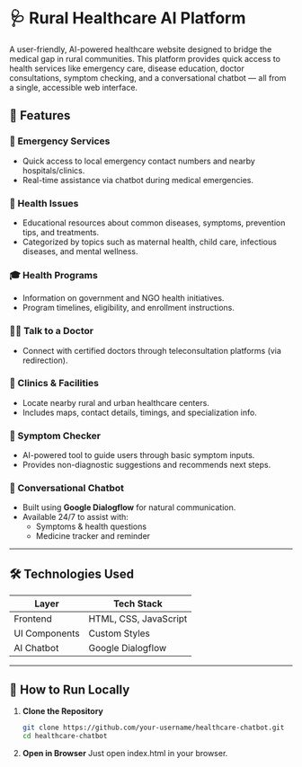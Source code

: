 # 🩺 Rural Healthcare AI Platform

A user-friendly, AI-powered healthcare website designed to bridge the medical gap in rural communities. This platform provides quick access to health services like emergency care, disease education, doctor consultations, symptom checking, and a conversational chatbot — all from a single, accessible web interface.

## 🚀 Features

### 🔴 Emergency Services
- Quick access to local emergency contact numbers and nearby hospitals/clinics.
- Real-time assistance via chatbot during medical emergencies.

### 🧠 Health Issues
- Educational resources about common diseases, symptoms, prevention tips, and treatments.
- Categorized by topics such as maternal health, child care, infectious diseases, and mental wellness.

### 🎓 Health Programs
- Information on government and NGO health initiatives.
- Program timelines, eligibility, and enrollment instructions.

### 👨‍⚕️ Talk to a Doctor
- Connect with certified doctors through teleconsultation platforms (via redirection).

### 🏥 Clinics & Facilities
- Locate nearby rural and urban healthcare centers.
- Includes maps, contact details, timings, and specialization info.

### 🤖 Symptom Checker
- AI-powered tool to guide users through basic symptom inputs.
- Provides non-diagnostic suggestions and recommends next steps.

### 💬 Conversational Chatbot
- Built using **Google Dialogflow** for natural communication.
- Available 24/7 to assist with:
  - Symptoms & health questions
  - Medicine tracker and reminder

---

## 🛠️ Technologies Used

| Layer             | Tech Stack                              |
|------------------|------------------------------------------|
| Frontend         | HTML, CSS, JavaScript                    |
| UI Components    | Custom Styles                            |
| AI Chatbot       | Google Dialogflow                        |

---

## 📌 How to Run Locally

1. **Clone the Repository**
   ```bash
   git clone https://github.com/your-username/healthcare-chatbot.git
   cd healthcare-chatbot

2. **Open in Browser** Just open index.html in your browser.
